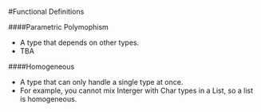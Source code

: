 #Functional Definitions


####Parametric Polymophism

- A type that depends on other types.
- TBA

####Homogeneous

- A type that can only handle a single type at once. 
- For example, you cannot mix Interger with Char types in a List, so a list is homogeneous.


